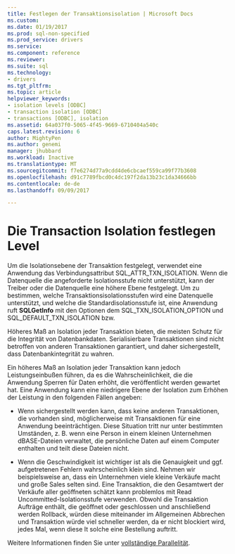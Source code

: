 ```yaml
---
title: Festlegen der Transaktionsisolation | Microsoft Docs
ms.custom: 
ms.date: 01/19/2017
ms.prod: sql-non-specified
ms.prod_service: drivers
ms.service: 
ms.component: reference
ms.reviewer: 
ms.suite: sql
ms.technology:
- drivers
ms.tgt_pltfrm: 
ms.topic: article
helpviewer_keywords:
- isolation levels [ODBC]
- transaction isolation [ODBC]
- transactions [ODBC], isolation
ms.assetid: 64a037f0-5065-4f45-9669-6710404a540c
caps.latest.revision: 6
author: MightyPen
ms.author: genemi
manager: jhubbard
ms.workload: Inactive
ms.translationtype: MT
ms.sourcegitcommit: f7e6274d77a9cdd4de6cbcaef559ca99f77b3608
ms.openlocfilehash: d91c7789fbcd0c4dc197f2da13b23c1da34666bb
ms.contentlocale: de-de
ms.lasthandoff: 09/09/2017

---
```

# <a name="setting-the-transaction-isolation-level"></a>Die Transaction Isolation festlegen Level
Um die Isolationsebene der Transaktion festgelegt, verwendet eine Anwendung das Verbindungsattribut SQL_ATTR_TXN_ISOLATION. Wenn die Datenquelle die angeforderte Isolationsstufe nicht unterstützt, kann der Treiber oder die Datenquelle eine höhere Ebene festgelegt. Um zu bestimmen, welche Transaktionsisolationsstufen wird eine Datenquelle unterstützt, und welche die Standardisolationsstufe ist, eine Anwendung ruft **SQLGetInfo** mit den Optionen dem SQL_TXN_ISOLATION_OPTION und SQL_DEFAULT_TXN_ISOLATION bzw.  
  
 Höheres Maß an Isolation jeder Transaktion bieten, die meisten Schutz für die Integrität von Datenbankdaten. Serialisierbare Transaktionen sind nicht betroffen von anderen Transaktionen garantiert, und daher sichergestellt, dass Datenbankintegrität zu wahren.  
  
 Ein höheres Maß an Isolation jeder Transaktion kann jedoch Leistungseinbußen führen, da es die Wahrscheinlichkeit, die die Anwendung Sperren für Daten erhöht, die veröffentlicht werden gewartet hat. Eine Anwendung kann eine niedrigere Ebene der Isolation zum Erhöhen der Leistung in den folgenden Fällen angeben:  
  
-   Wenn sichergestellt werden kann, dass keine anderen Transaktionen, die vorhanden sind, möglicherweise mit Transaktionen für eine Anwendung beeinträchtigen. Diese Situation tritt nur unter bestimmten Umständen, z. B. wenn eine Person in einem kleinen Unternehmen dBASE-Dateien verwaltet, die persönliche Daten auf einem Computer enthalten und teilt diese Dateien nicht.  
  
-   Wenn die Geschwindigkeit ist wichtiger ist als die Genauigkeit und ggf. aufgetretenen Fehlern wahrscheinlich klein sind. Nehmen wir beispielsweise an, dass ein Unternehmen viele kleine Verkäufe macht und große Sales selten sind. Eine Transaktion, die den Gesamtwert der Verkäufe aller geöffneten schätzt kann problemlos mit Read Uncommitted-Isolationsstufe verwenden. Obwohl die Transaktion Aufträge enthält, die geöffnet oder geschlossen und anschließend werden Rollback, würden diese miteinander im Allgemeinen Abbrechen und Transaktion würde viel schneller werden, da er nicht blockiert wird, jedes Mal, wenn diese It solche eine Bestellung auftritt.  
  
 Weitere Informationen finden Sie unter [vollständige Parallelität](../../../odbc/reference/develop-app/optimistic-concurrency.md).


